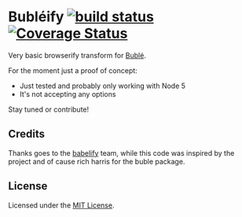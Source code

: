 # Bubléify [![build status][1]][2] [![Coverage Status][3]][4]

Very basic browserify transform for [Bublé](https://www.npmjs.com/package/buble).

For the moment just a proof of concept:
* Just tested and probably only working with Node 5
* It's not accepting any options

Stay tuned or contribute!

## Credits

Thanks goes to the [babelify](https://github.com/babel/babelify) team, while this code was inspired by the project and of cause rich harris for the buble package.

## License

Licensed under the [MIT License](https://opensource.org/licenses/mit-license.php).

[1]: https://travis-ci.org/garthenweb/bubleify.svg
[2]: https://travis-ci.org/garthenweb/bubleify
[3]: https://coveralls.io/repos/garthenweb/bubleify/badge.svg?branch=master&service=github
[4]: https://coveralls.io/github/garthenweb/bubleify?branch=master

